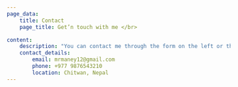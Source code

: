 ```yaml
---
page_data:
    title: Contact
    page_title: Get’n touch with me </br>

content:
    description: "You can contact me through the form on the left or through the following channels, I will be happy to help you"
    contact_details:
        email: mrmaney12@gmail.com
        phone: +977 9876543210
        location: Chitwan, Nepal
---
```

